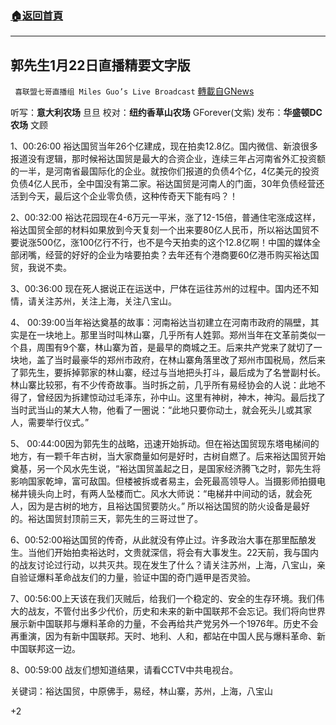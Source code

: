 ###  [:house:返回首頁](https://github.com/ourhimalayas/txt)
---

## 郭先生1月22日直播精要文字版
` 喜联盟七哥直播组 Miles Guo’s Live Broadcast` [轉載自GNews](https://gnews.org/zh-hans/795274/)

听写：**意大利农场** 旦旦
校对：**纽约香草山农场** GForever(文紫)
发布：**华盛顿DC农场** 文顾

1、00:26:00 裕达国贸当年26个亿建成，现在拍卖12.8亿。国内微信、新浪很多报道没有逻辑，那时候裕达国贸是最大的合资企业，连续三年占河南省外汇投资额的一半，是河南省最国际化的企业。就按你们报道的负债4个亿，4亿美元的投资负债4亿人民币，全中国没有第二家。裕达国贸是河南人的门面，30年负债经营还活到今天，最后这个企业零负债，这种传奇天下能有吗？！

2、00:32:00 裕达花园现在4-6万元一平米，涨了12-15倍，普通住宅涨成这样，裕达国贸全部的材料如果放到今天复刻一个出来要80亿人民币，所以裕达国贸不要说涨500亿，涨100亿行不行，也不是今天拍卖的这个12.8亿啊！中国的媒体全部闭嘴，经营的好好的企业为啥要拍卖？去年还有个港商要60亿港币购买裕达国贸，我说不卖。

3、00:36:00 现在死人据说正在运送中，尸体在运往苏州的过程中。国内还不知情，请关注苏州，关注上海，关注八宝山。

4、 00:39:00当年裕达奠基的故事：河南裕达当初建立在河南市政府的隔壁，其实是在一块地上。那里当时叫林山寨，几乎所有人姓郭。郑州当年在文革前类似一个县，周围有9个寨，林山寨为首，是最早的商城之王。后来共产党来了就切了一块地，盖了当时最豪华的郑州市政府，在林山寨角落里改了郑州市国税局，然后来了郭先生，要拆掉郭家的林山寨，经过与当地把头打斗，最后成为了名誉副村长。林山寨比较邪，有不少传奇故事。当时拆之前，几乎所有易经协会的人说：此地不得了，曾经因为拆建惊动过毛泽东，孙中山。这里有神树，神木，神沟。最后找了当时武当山的某大人物，他看了一圈说：“此地只要你动土，就会死头儿或其家人，需要举行仪式。”

5、 00:44:00因为郭先生的战略，迅速开始拆动。但在裕达国贸现东塔电梯间的地方，有一颗千年古树，当大家商量如何是好时，古树自燃了。后来裕达国贸开始奠基，另一个风水先生说，“裕达国贸盖起之日，是国家经济腾飞之时，郭先生将影响国家乾坤，富可敌国。但楼被拆或者易主，会死最高领导人。当摄影师拍摄电梯井镜头向上时，有两人坠楼而亡。风水大师说：“电梯井中间动的话，就会死人，因为是古树的地方，且裕达国贸要防火。” 所以裕达国贸的防火设备是最好的。裕达国贸封顶前三天，郭先生的三哥过世了。

6、00:52:00裕达国贸的传奇，从此就没有停止过。许多政治大事在那里酝酿发生。当他们开始拍卖裕达时，文贵就深信，将会有大事发生。22天前，我与国内的战友讨论过行动，以共灭共。现在发生了什么？请关注苏州，上海，八宝山，亲自验证爆料革命战友们的力量，验证中国的奇门遁甲是否灵验。

7、00:56:00上天该在我们灭贼后，给我们一个稳定的、安全的生存环境。我们伟大的战友，不管付出多少代价，历史和未来的新中国联邦不会忘记。我们将向世界展示新中国联邦与爆料革命的力量，不会再给共产党另外一个1976年。历史不会再重演，因为有新中国联邦。天时、地利、人和，都站在中国人民与爆料革命、新中国联邦这一边。

8、00:59:00 战友们想知道结果，请看CCTV中共电视台。

关键词：裕达国贸，中原佛手，易经，林山寨，苏州，上海，八宝山

+2
